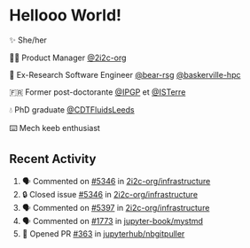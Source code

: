 # Hellooo World!

✨ She/her

👩‍💻 Product Manager [@2i2c-org](https://2i2c.org/)

🐻 Ex-Research Software Engineer [@bear-rsg](https://github.com/bear-rsg) [@baskerville-hpc](https://github.com/baskerville-hpc) 

🇫🇷 Former post-doctorante [@IPGP](https://github.com/IPGP) et [@ISTerre](https://www.isterre.fr/) 

💧 PhD graduate [@CDTFluidsLeeds](https://fluid-dynamics.leeds.ac.uk/) 

⌨️ Mech keeb enthusiast 

## Recent Activity 

<!--START_SECTION:activity-->
1. 🗣 Commented on [#5346](https://github.com/2i2c-org/infrastructure/issues/5346#issuecomment-2618648836) in [2i2c-org/infrastructure](https://github.com/2i2c-org/infrastructure)
2. 🔒 Closed issue [#5346](https://github.com/2i2c-org/infrastructure/issues/5346) in [2i2c-org/infrastructure](https://github.com/2i2c-org/infrastructure)
3. 🗣 Commented on [#5397](https://github.com/2i2c-org/infrastructure/issues/5397#issuecomment-2618610271) in [2i2c-org/infrastructure](https://github.com/2i2c-org/infrastructure)
4. 🗣 Commented on [#1773](https://github.com/jupyter-book/mystmd/pull/1773#issuecomment-2618497094) in [jupyter-book/mystmd](https://github.com/jupyter-book/mystmd)
5. 💪 Opened PR [#363](https://github.com/jupyterhub/nbgitpuller/pull/363) in [jupyterhub/nbgitpuller](https://github.com/jupyterhub/nbgitpuller)
<!--END_SECTION:activity-->

